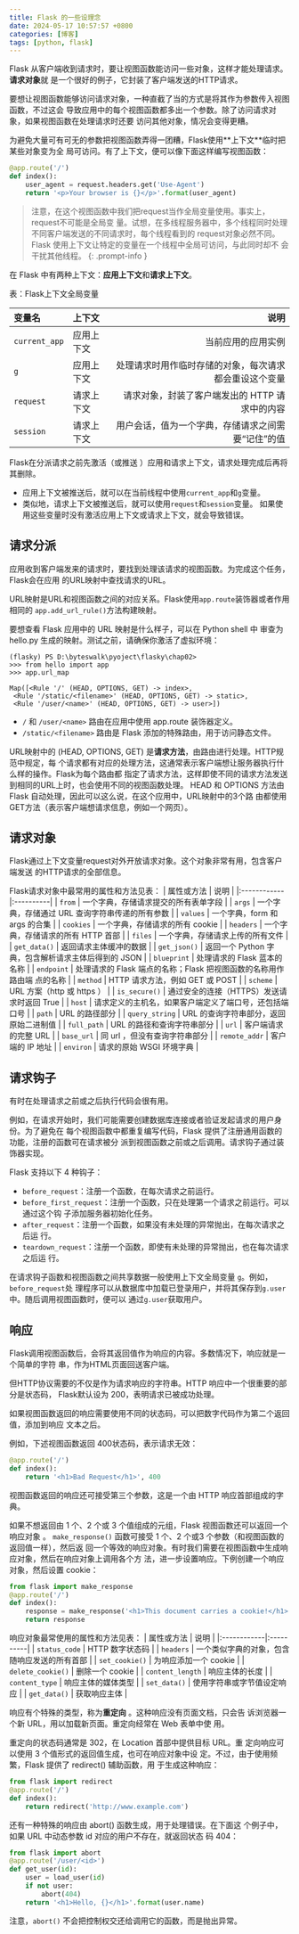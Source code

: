```yaml
---
title: Flask 的一些设理念
date: 2024-05-17 10:57:57 +0800
categories: [博客]
tags: [python, flask]
---
```



Flask 从客户端收到请求时，要让视图函数能访问⼀些对象，这样才能处理请求。**请求对象**就
是⼀个很好的例⼦，它封装了客户端发送的HTTP请求。

要想让视图函数能够访问请求对象，⼀种直截了当的⽅式是将其作为参数传⼊视图函数，不过这会
导致应⽤中的每个视图函数都多出⼀个参数。除了访问请求对象，如果视图函数在处理请求时还要
访问其他对象，情况会变得更糟。

为避免⼤量可有可⽆的参数把视图函数弄得⼀团糟，Flask使⽤**上下⽂**临时把某些对象变为全
局可访问。有了上下⽂，便可以像下⾯这样编写视图函数：

```python
@app.route('/')
def index():
    user_agent = request.headers.get('Use-Agent')
    return '<p>Your browser is {}</p>'.format(user_agent)
```

> 注意，在这个视图函数中我们把request当作全局变量使⽤。事实上，request不可能是全局变
量。试想，在多线程服务器中，多个线程同时处理不同客户端发送的不同请求时，每个线程看到的
request对象必然不同。Flask 使⽤上下⽂让特定的变量在⼀个线程中全局可访问，与此同时却不
会⼲扰其他线程。
{: .prompt-info }

在 Flask 中有两种上下文：**应用上下文**和**请求上下文**。

表：Flask上下文全局变量

| 变量名      | 上下文     | 说明 |
|:------------|:----------|--------:|
| `current_app`| 应用上下文 | 当前应用的应用实例 |
| `g`          | 应用上下文 | 处理请求时⽤作临时存储的对象，每次请求都会重设这个变量 |
| `request` | 请求上下⽂ | 请求对象，封装了客户端发出的 HTTP 请求中的内容 |
| `session` | 请求上下⽂ | ⽤户会话，值为⼀个字典，存储请求之间需要“记住”的值 |

Flask在分派请求之前先激活（或推送 ）应⽤和请求上下⽂，请求处理完成后再将其删除。
- 应⽤上下⽂被推送后，就可以在当前线程中使⽤`current_app`和`g`变量。
- 类似地，请求上下⽂被推送后，就可以使⽤`request`和`session`变量。
如果使⽤这些变量时没有激活应⽤上下⽂或请求上下⽂，就会导致错误。

## 请求分派

应⽤收到客户端发来的请求时，要找到处理该请求的视图函数。为完成这个任务，Flask会在应⽤
的URL映射中查找请求的URL。

URL映射是URL和视图函数之间的对应关系。Flask使⽤`app.route`装饰器或者作⽤相同的
`app.add_url_rule()`⽅法构建映射。

要想查看 Flask 应⽤中的 URL 映射是什么样⼦，可以在 Python shell 中
审查为 hello.py ⽣成的映射。测试之前，请确保你激活了虚拟环境：

```shell
(flasky) PS D:\byteswalk\pyoject\flasky\chap02> 
>>> from hello import app
>>> app.url_map

Map([<Rule '/' (HEAD, OPTIONS, GET) -> index>,
 <Rule '/static/<filename>' (HEAD, OPTIONS, GET) -> static>,
 <Rule '/user/<name>' (HEAD, OPTIONS, GET) -> user>])
```

- `/` 和 `/user/<name>` 路由在应⽤中使⽤ app.route 装饰器定义。
- `/static/<filename>` 路由是 Flask 添加的特殊路由，⽤于访问静态⽂件。

URL映射中的 (HEAD, OPTIONS, GET) 是**请求⽅法**，由路由进⾏处理。HTTP规范中规定，每
个请求都有对应的处理⽅法，这通常表⽰客户端想让服务器执⾏什么样的操作。Flask为每个路由都
指定了请求⽅法，这样即使不同的请求⽅法发送到相同的URL上时，也会使⽤不同的视图函数处理。
HEAD 和 OPTIONS ⽅法由 Flask ⾃动处理，因此可以这么说，在这个应⽤中，URL映射中的3个路
由都使⽤GET⽅法（表⽰客户端想请求信息，例如⼀个⽹⻚）。


## 请求对象

Flask通过上下⽂变量request对外开放请求对象。这个对象⾮常有⽤，包含客户端发送
的HTTP请求的全部信息。

Flask请求对象中最常⽤的属性和⽅法⻅表：
| 属性或方法 | 说明     |
|:------------|:----------|
| `from` | ⼀个字典，存储请求提交的所有表单字段 |
| `args` | ⼀个字典，存储通过 URL 查询字符串传递的所有参数 |
| `values` | ⼀个字典，form 和 args 的合集 |
| `cookies` | ⼀个字典，存储请求的所有 cookie |
| `headers` | ⼀个字典，存储请求的所有 HTTP ⾸部 |
| `files` | ⼀个字典，存储请求上传的所有⽂件 |
| `get_data()` | 返回请求主体缓冲的数据 |
| `get_json()` | 返回⼀个 Python 字典，包含解析请求主体后得到的 JSON |
| `blueprint` | 处理请求的 Flask 蓝本的名称 |
| `endpoint` | 处理请求的 Flask 端点的名称；Flask 把视图函数的名称⽤作路由端
点的名称 |
| `method` | HTTP 请求⽅法，例如 GET 或 POST |
| `scheme` | URL ⽅案（http 或 https ） |
| `is_secure()` | 通过安全的连接（HTTPS）发送请求时返回 True |
| `host` | 请求定义的主机名，如果客户端定义了端⼝号，还包括端⼝号 |
| `path` | URL 的路径部分 |
| `query_string` | URL 的查询字符串部分，返回原始⼆进制值 |
| `full_path` | URL 的路径和查询字符串部分 |
| `url` | 客户端请求的完整 URL |
| `base_url` | 同 url ，但没有查询字符串部分 |
| `remote_addr` | 客户端的 IP 地址 |
| `environ` | 请求的原始 WSGI 环境字典 |


## 请求钩子

有时在处理请求之前或之后执⾏代码会很有⽤。

例如，在请求开始时，我们可能需要创建数据库连接或者验证发起请求的⽤户⾝份。为了避免在
每个视图函数中都重复编写代码，Flask 提供了注册通⽤函数的功能，注册的函数可在请求被分
派到视图函数之前或之后调⽤。请求钩⼦通过装饰器实现。

Flask ⽀持以下 4 种钩⼦：

- `before_request`：注册⼀个函数，在每次请求之前运⾏。
- `before_first_request`：注册⼀个函数，只在处理第⼀个请求之前运⾏。可以通过这个钩
⼦添加服务器初始化任务。
- `after_request`：注册⼀个函数，如果没有未处理的异常抛出，在每次请求之后运
⾏。
- `teardown_request`：注册⼀个函数，即使有未处理的异常抛出，也在每次请求之后运
⾏。

在请求钩⼦函数和视图函数之间共享数据⼀般使⽤上下⽂全局变量 `g`。例如，`before_request`处
理程序可以从数据库中加载已登录⽤户，并将其保存到`g.user`中。随后调⽤视图函数时，便可以
通过`g.user`获取⽤户。

## 响应

Flask调⽤视图函数后，会将其返回值作为响应的内容。多数情况下，响应就是⼀个简单的字符
串，作为HTML⻚⾯回送客户端。

但HTTP协议需要的不仅是作为请求响应的字符串。HTTP 响应中⼀个很重要的部分是状态码，
Flask默认设为 200，表明请求已被成功处理。

如果视图函数返回的响应需要使⽤不同的状态码，可以把数字代码作为第⼆个返回值，添加到响应
⽂本之后。

例如，下述视图函数返回 400状态码，表⽰请求⽆效：
```python
@app.route('/')
def index():
    return '<h1>Bad Request</h1>', 400
```

视图函数返回的响应还可接受第三个参数，这是⼀个由 HTTP 响应⾸部组成的字典。

如果不想返回由 1 个、2 个或 3 个值组成的元组，Flask 视图函数还可以返回⼀个响应对象 。
`make_response()` 函数可接受 1 个、2 个或3 个参数（和视图函数的返回值⼀样），然后返
回⼀个等效的响应对象。有时我们需要在视图函数中⽣成响应对象，然后在响应对象上调⽤各个⽅
法，进⼀步设置响应。下例创建⼀个响应对象，然后设置 cookie：
```python
from flask import make_response
@app.route('/')
def index():
    response = make_response('<h1>This document carries a cookie!</h1>')response.set_cookie('answer', '42')
    return response
```

响应对象最常使⽤的属性和⽅法⻅表：
| 属性或方法 | 说明     |
|:------------|:----------|
| `status_code` | HTTP 数字状态码 |
| `headers` | ⼀个类似字典的对象，包含随响应发送的所有⾸部 |
| `set_cookie()` | 为响应添加⼀个 cookie |
| `delete_cookie()` | 删除⼀个 cookie |
| `content_length` | 响应主体的⻓度 |
| `content_type` | 响应主体的媒体类型 |
| `set_data()` | 使⽤字符串或字节值设定响应 |
| `get_data()` | 获取响应主体 |

响应有个特殊的类型，称为**重定向** 。这种响应没有⻚⾯⽂档，只会告
诉浏览器⼀个新 URL，⽤以加载新⻚⾯。重定向经常在 Web 表单中使
⽤。

重定向的状态码通常是 302，在 Location ⾸部中提供⽬标 URL。重
定向响应可以使⽤ 3 个值形式的返回值⽣成，也可在响应对象中设
定。不过，由于使⽤频繁，Flask 提供了 redirect() 辅助函数，⽤
于⽣成这种响应：
```python
from flask import redirect
@app.route('/')
def index():
    return redirect('http://www.example.com')
```

还有⼀种特殊的响应由 abort() 函数⽣成，⽤于处理错误。在下⾯这
个例⼦中，如果 URL 中动态参数 id 对应的⽤户不存在，就返回状态
码 404：
```python
from flask import abort
@app.route('/user/<id>')
def get_user(id):
    user = load_user(id)
    if not user:
        abort(404)
    return '<h1>Hello, {}</h1>'.format(user.name)
```

注意，`abort()` 不会把控制权交还给调⽤它的函数，⽽是抛出异常。